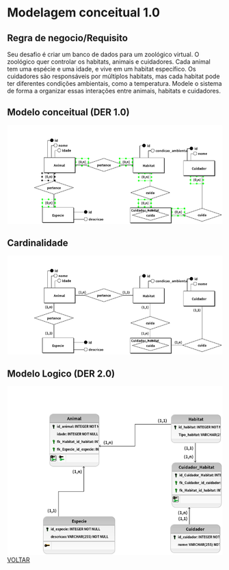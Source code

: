 # Modelagem conceitual 1.0

## Regra de negocio/Requisito

Seu desafio é criar um banco de dados para um zoológico virtual. O zoológico quer controlar os habitats, animais e cuidadores. Cada animal tem uma espécie e uma idade, e vive em um habitat específico. Os cuidadores são responsáveis por múltiplos habitats, mas cada habitat pode ter diferentes condições ambientais, como a temperatura. Modele o sistema de forma a organizar essas interações entre animais, habitats e cuidadores.

## Modelo conceitual (DER 1.0)

![modelagem 1.0](./correcao/atividade15_semcardinalidade.png)

## Cardinalidade

![cardinalidade](./correcao/atividade15.png)

## Modelo Logico (DER 2.0)

![modelagem 2.0](./logico/atividade15.png)
[VOLTAR](../README.md)
